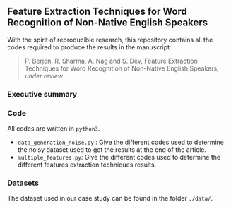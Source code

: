 ## Feature Extraction Techniques for Word Recognition of Non-Native English Speakers

With the spirit of reproducible research, this repository contains all the codes required to produce the results in the manuscript:

> P. Berjon, R. Sharma, A. Nag and S. Dev, Feature Extraction Techniques for Word Recognition of Non-Native English Speakers, *under review*.


### Executive summary 


### Code
All codes are written in `python3`.
+ `data_generation_noise.py` : Give the different codes used to determine the noisy dataset used to get the results at the end of the article.
+ `multiple_features.py`: Give the different codes used to determine the different features extraction techniques results.


### Datasets
The dataset used in our case study can be found in the folder `./data/`.
